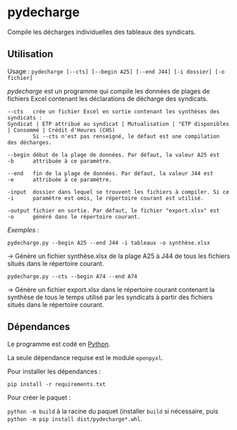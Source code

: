 # pydecharge

Compile les décharges individuelles des tableaux des syndicats.



## Utilisation

Usage : `pydecharge [--cts] [--begin A25] [--end J44] [-i dossier] [-o fichier]`
		
*pydecharge* est un programme qui compile les données de plages de fichiers
Excel contenant les déclarations de décharge des syndicats.
	

	--cts	crée un fichier Excel en sortie contenant les synthèses des syndicats :
	Syndicat | ETP attribué au syndicat | Mutualisation | "ETP disponibles | Consommé | Crédit d'Heures (CHS)
			Si --cts n'est pas renseigné, le défaut est une compilation des décharges.
		
	--begin	début de la plage de données. Par défaut, la valeur A25 est
	-b		attribuée à ce paramètre.
		
	--end	fin de la plage de données. Par défaut, la valeur J44 est
	-e		attribuée à ce paramètre.
		
	-input	dossier dans lequel se trouvent les fichiers à compiler. Si ce
	-i		paramètre est omis, le répertoire courant est utilisé.
		
	-output fichier en sortie. Par défaut, le fichier "export.xlsx" est
	-o		généré dans le répertoire courant.




*Exemples :*
	

	pydecharge.py --begin A25 --end J44 -i tableaux -o synthèse.xlsx

→ Génère un fichier synthèse.xlsx de la plage A25 à J44 de tous les fichiers
		situés dans le répertoire courant.
	

	pydecharge.py --cts --begin A74 --end A74

→ Génère un fichier export.xlsx dans le répertoire courant contenant la
synthèse de tous le temps utilisé par les syndicats à partir des fichiers
situés dans le répertoire courant.



## Dépendances

Le programme est codé en [Python](https://www.python.org/). 

La seule dépendance requise est le module `openpyxl`.

Pour installer les dépendances :

`pip install -r requirements.txt`



Pour créer le paquet :

`python -m build` à la racine du paquet (installer `build` si nécessaire, puis `python -m pip install dist/pydecharge*.whl`.